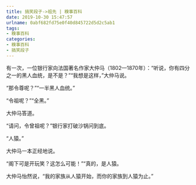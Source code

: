 ```yaml
---
title: 搞笑段子->祖先 | 糗事百科
date: 2019-10-30 15:47:57
urlname: 0abf682fd75e0f40d845722d5d2c5ab1
tags: 
- 糗事百科
categories:
- 糗事百科
- 搞笑段子
---
```

有一次，一位银行家向法国著名作家大仲马（1802—1870年）：“听说，你有四分之一的黑人血统，是不是？”“我想是这样，”大仲马说。

“那令尊呢？”“一半黑人血统。”

“令祖呢？”“全黑。”

大仲马答道。

“请问，令曾祖呢？”银行家打破沙锅问到底。

“人猿。”

大仲马一本正经地说。

“阁下可是开玩笑？这怎么可能！”“真的，是人猿。

大仲马怡然说，“我的家族从人猿开始，而你的家族到人猿为止。”


